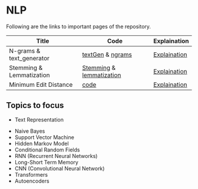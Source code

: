 # NLP 
Following are the links to important pages of the repository. 

| Title | Code | Explaination |
|------|-----|-----|
| N-grams & text_generator| [textGen](https://github.com/rushikeshnaik779/PracticeForNLP/blob/main/ngrams/Basic_Language_Model_.ipynb) & [ngrams](https://github.com/rushikeshnaik779/PracticeForNLP/blob/main/ngrams/Creating_Ngrams.ipynb) | [Explaination](https://github.com/rushikeshnaik779/PracticeForNLP/blob/main/ngrams/README.md) | 
| Stemming & Lemmatization| [Stemming](https://github.com/rushikeshnaik779/PracticeForNLP/blob/main/Stemming-Lemmatization/Stemming.ipynb) & [lemmatization](https://github.com/rushikeshnaik779/PracticeForNLP/blob/main/Stemming-Lemmatization/Lemma.ipynb) | [Explaination](https://github.com/rushikeshnaik779/PracticeForNLP/blob/main/Stemming-Lemmatization/README.md) | 
| Minimum Edit Distance| [code](https://github.com/rushikeshnaik779/PracticeForNLP/blob/main/Minimum_Edit_Distance/minimum_Edit_distance.ipynb) | [Explaination](https://github.com/rushikeshnaik779/PracticeForNLP/blob/main/Minimum_Edit_Distance/README.md) | 


## Topics to focus 

* Text Representation 
- Naive Bayes 
- Support Vector Machine 
- Hidden Markov Model 
- Conditional Random Fields 
- RNN (Recurrent Neural Networks)
- Long-Short Term Memory 
- CNN (Convolutional Neural Network) 
- Transformers 
- Autoencoders 

